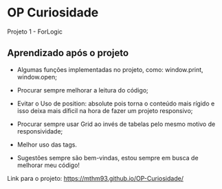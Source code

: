 # OP Curiosidade
 Projeto 1 - ForLogic

## Aprendizado após o projeto

- Algumas funções implementadas no projeto, como: window.print, window.open;
- Procurar sempre melhorar a leitura do código;
- Evitar o Uso de position: absolute pois torna o conteúdo mais rígido e isso deixa mais díficil na hora de fazer um projeto responsivo;
- Procurar sempre usar Grid ao invés de tabelas pelo mesmo motivo de responsividade;
- Melhor uso das tags.

- Sugestões sempre são bem-vindas, estou sempre em busca de melhorar meu código!

Link para o projeto:
https://mthm93.github.io/OP-Curiosidade/
